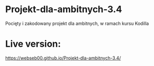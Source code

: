 # Projekt-dla-ambitnych-3.4
Pocięty i zakodowany projekt dla ambitnych, w ramach kursu Kodilla
# Live version:
https://webseb00.github.io/Projekt-dla-ambitnych-3.4/
